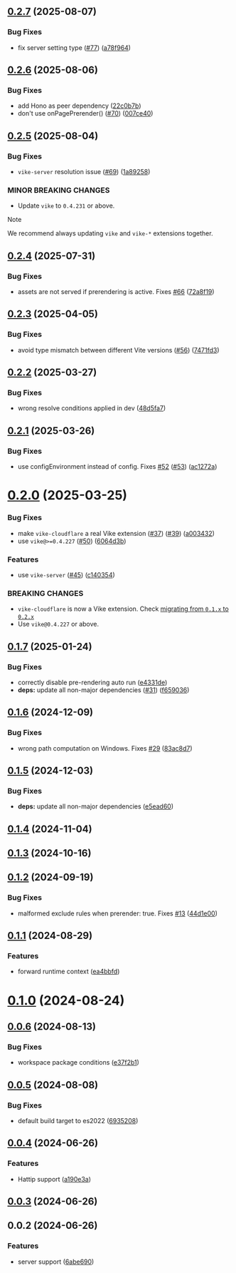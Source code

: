 ## [0.2.7](https://github.com/vikejs/vike-cloudflare/compare/v0.2.6...v0.2.7) (2025-08-07)


### Bug Fixes

* fix server setting type ([#77](https://github.com/vikejs/vike-cloudflare/issues/77)) ([a78f964](https://github.com/vikejs/vike-cloudflare/commit/a78f964364c061f72b52098a61e007e1dc8c1c6a))



## [0.2.6](https://github.com/vikejs/vike-cloudflare/compare/v0.2.5...v0.2.6) (2025-08-06)


### Bug Fixes

* add Hono as peer dependency ([22c0b7b](https://github.com/vikejs/vike-cloudflare/commit/22c0b7ba03dd6fef04ec9df0cd05c1a968d27604))
* don't use onPagePrerender() ([#70](https://github.com/vikejs/vike-cloudflare/issues/70)) ([007ce40](https://github.com/vikejs/vike-cloudflare/commit/007ce4097b9ac102a5ce7508ec4a3acdd5bbc7d6))



## [0.2.5](https://github.com/vikejs/vike-cloudflare/compare/v0.2.4...v0.2.5) (2025-08-04)


### Bug Fixes

* `vike-server` resolution issue ([#69](https://github.com/vikejs/vike-cloudflare/issues/69)) ([1a89258](https://github.com/vikejs/vike-cloudflare/commit/1a892589956d3c31b5f3e18841884d3180b865e5))


### MINOR BREAKING CHANGES

* Update `vike` to `0.4.231` or above.

> [!NOTE]
> We recommend always updating `vike` and `vike-*` extensions together.



## [0.2.4](https://github.com/vikejs/vike-cloudflare/compare/v0.2.3...v0.2.4) (2025-07-31)


### Bug Fixes

* assets are not served if prerendering is active. Fixes [#66](https://github.com/vikejs/vike-cloudflare/issues/66) ([72a8f19](https://github.com/vikejs/vike-cloudflare/commit/72a8f191e70585e6a760081f974052e15b768668))



## [0.2.3](https://github.com/vikejs/vike-cloudflare/compare/v0.2.2...v0.2.3) (2025-04-05)


### Bug Fixes

* avoid type mismatch between different Vite versions ([#56](https://github.com/vikejs/vike-cloudflare/issues/56)) ([7471fd3](https://github.com/vikejs/vike-cloudflare/commit/7471fd342e90d57b2dd8c568d06e41ad2c80af5e))



## [0.2.2](https://github.com/vikejs/vike-cloudflare/compare/v0.2.1...v0.2.2) (2025-03-27)


### Bug Fixes

* wrong resolve conditions applied in dev ([48d5fa7](https://github.com/vikejs/vike-cloudflare/commit/48d5fa70b2504eb9b4cba0f35e1a60f826f0c7e6))



## [0.2.1](https://github.com/vikejs/vike-cloudflare/compare/v0.2.0...v0.2.1) (2025-03-26)


### Bug Fixes

* use configEnvironment instead of config. Fixes [#52](https://github.com/vikejs/vike-cloudflare/issues/52) ([#53](https://github.com/vikejs/vike-cloudflare/issues/53)) ([ac1272a](https://github.com/vikejs/vike-cloudflare/commit/ac1272accac90361be8d000865fcb22604420daf))



# [0.2.0](https://github.com/vikejs/vike-cloudflare/compare/v0.1.7...v0.2.0) (2025-03-25)


### Bug Fixes

* make `vike-cloudflare` a real Vike extension ([#37](https://github.com/vikejs/vike-cloudflare/issues/37)) ([#39](https://github.com/vikejs/vike-cloudflare/issues/39)) ([a003432](https://github.com/vikejs/vike-cloudflare/commit/a0034326f9dac1e7de100b4f44d401cb76a77795))
* use `vike@>=0.4.227` ([#50](https://github.com/vikejs/vike-cloudflare/issues/50)) ([6064d3b](https://github.com/vikejs/vike-cloudflare/commit/6064d3b621b78c1e6179311d0c3272b53f7d9e3c))


### Features

* use `vike-server` ([#45](https://github.com/vikejs/vike-cloudflare/issues/45)) ([c140354](https://github.com/vikejs/vike-cloudflare/commit/c14035456ae9b5f71e60ed3bb431d6d2e3fe0cd4))


### BREAKING CHANGES

* `vike-cloudflare` is now a Vike extension. Check [migrating from `0.1.x` to `0.2.x`](https://vike.dev/migration/vike-cloudflare)
* Use `vike@0.4.227` or above.



## [0.1.7](https://github.com/vikejs/vike-cloudflare/compare/v0.1.6...v0.1.7) (2025-01-24)


### Bug Fixes

* correctly disable pre-rendering auto run ([e4331de](https://github.com/vikejs/vike-cloudflare/commit/e4331de9f0c4dad2be6aa1d520b59682d9df599d))
* **deps:** update all non-major dependencies ([#31](https://github.com/vikejs/vike-cloudflare/issues/31)) ([f659036](https://github.com/vikejs/vike-cloudflare/commit/f65903656c9012d127b5a5463a44a68ccdcca138))



## [0.1.6](https://github.com/vikejs/vike-cloudflare/compare/v0.1.5...v0.1.6) (2024-12-09)


### Bug Fixes

* wrong path computation on Windows. Fixes [#29](https://github.com/vikejs/vike-cloudflare/issues/29) ([83ac8d7](https://github.com/vikejs/vike-cloudflare/commit/83ac8d7b39185af20d09c75eae0935f6842d54ae))



## [0.1.5](https://github.com/vikejs/vike-cloudflare/compare/v0.1.4...v0.1.5) (2024-12-03)


### Bug Fixes

* **deps:** update all non-major dependencies ([e5ead60](https://github.com/vikejs/vike-cloudflare/commit/e5ead605401498d207a9f67efa46a48e76d2d5b8))



## [0.1.4](https://github.com/vikejs/vike-cloudflare/compare/v0.1.3...v0.1.4) (2024-11-04)



## [0.1.3](https://github.com/vikejs/vike-cloudflare/compare/v0.1.2...v0.1.3) (2024-10-16)



## [0.1.2](https://github.com/vikejs/vike-cloudflare/compare/v0.1.1...v0.1.2) (2024-09-19)


### Bug Fixes

* malformed exclude rules when prerender: true. Fixes [#13](https://github.com/vikejs/vike-cloudflare/issues/13) ([44d1e00](https://github.com/vikejs/vike-cloudflare/commit/44d1e00076e1cd1408d9e40edecb2573085b3068))



## [0.1.1](https://github.com/vikejs/vike-cloudflare/compare/v0.1.0...v0.1.1) (2024-08-29)


### Features

* forward runtime context ([ea4bbfd](https://github.com/vikejs/vike-cloudflare/commit/ea4bbfdf9231d907d65ac1942a28133b4b2badb9))



# [0.1.0](https://github.com/vikejs/vike-cloudflare/compare/v0.0.6...v0.1.0) (2024-08-24)



## [0.0.6](https://github.com/vikejs/vike-cloudflare/compare/v0.0.5...v0.0.6) (2024-08-13)


### Bug Fixes

* workspace package conditions ([e37f2b1](https://github.com/vikejs/vike-cloudflare/commit/e37f2b15088c1a828d427231280349a3b324db9f))



## [0.0.5](https://github.com/vikejs/vike-cloudflare/compare/v0.0.4...v0.0.5) (2024-08-08)


### Bug Fixes

* default build target to es2022 ([6935208](https://github.com/vikejs/vike-cloudflare/commit/69352087cf594c6cb48493685c6d36cf4fd96a1b))



## [0.0.4](https://github.com/vikejs/vike-cloudflare/compare/v0.0.3...v0.0.4) (2024-06-26)


### Features

* Hattip support ([a190e3a](https://github.com/vikejs/vike-cloudflare/commit/a190e3ace57ac87ba42a3c5ad9beedba4476a134))



## [0.0.3](https://github.com/vikejs/vike-cloudflare/compare/v0.0.2...v0.0.3) (2024-06-26)



## 0.0.2 (2024-06-26)


### Features

* server support ([6abe690](https://github.com/vikejs/vike-cloudflare/commit/6abe690e7508be2abd0de561ccd637047be03f8f))



